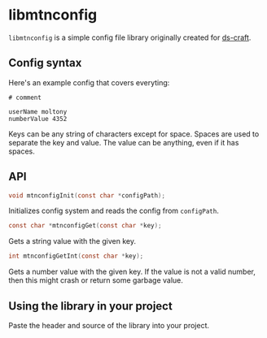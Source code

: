 # libmtnconfig

`libmtnconfig` is a simple config file library originally created for [ds-craft](https://github.com/IAmMoltony/ds-craft).

## Config syntax

Here's an example config that covers everyting:

```
# comment

userName moltony
numberValue 4352
```

Keys can be any string of characters except for space. Spaces are used to separate the key and value. The value can be anything, even if it has spaces.

## API

```c
void mtnconfigInit(const char *configPath);
```

Initializes config system and reads the config from `configPath`.

```c
const char *mtnconfigGet(const char *key);
```

Gets a string value with the given key.

```c
int mtnconfigGetInt(const char *key);
```

Gets a number value with the given key. If the value is not a valid number, then this might crash or return some garbage value.

## Using the library in your project

Paste the header and source of the library into your project.

